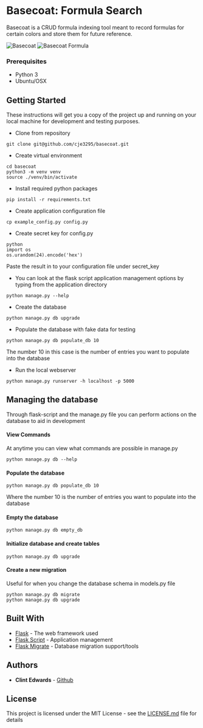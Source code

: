 # Basecoat: Formula Search

Basecoat is a CRUD formula indexing tool meant to record formulas for certain colors and store them for future reference.

![Basecoat](http://i.imgur.com/HCaE6dY.png) ![Basecoat Formula](http://i.imgur.com/4HjYcdv.png)

### Prerequisites

* Python 3
* Ubuntu/OSX

## Getting Started

These instructions will get you a copy of the project up and running on your local machine for development and testing purposes.

* Clone from repository
```
git clone git@github.com/cje3295/basecoat.git
```

* Create virtual environment
```
cd basecoat
python3 -m venv venv
source ./venv/bin/activate
```

* Install required python packages
```
pip install -r requirements.txt
```

* Create application configuration file
```
cp example_config.py config.py
```

* Create secret key for config.py
```
python
import os
os.urandom(24).encode('hex')
```
Paste the result in to your configuration file under secret_key

* You can look at the flask script application management options by typing
from the application directory
```
python manage.py --help
```

* Create the database
```
python manage.py db upgrade
```

* Populate the database with fake data for testing
```
python manage.py db populate_db 10
```
The number 10 in this case is the number of entries you want to populate into the database

* Run the local webserver
```
python manage.py runserver -h localhost -p 5000
```

## Managing the database
Through flask-script and the manage.py file you can perform actions on the database to aid in development

#### View Commands
At anytime you can view what commands are possible in manage.py
```
python manage.py db --help
```

#### Populate the database
```
python manage.py db populate_db 10
```
Where the number 10 is the number of entries you want to populate into the database

#### Empty the database
```
python manage.py db empty_db
```

#### Initialize database and create tables
```
python manage.py db upgrade
```

#### Create a new migration
Useful for when you change the database schema in models.py file
```
python manage.py db migrate
python manage.py db upgrade
```

## Built With

* [Flask](http://flask.pocoo.org/) - The web framework used
* [Flask Script](https://flask-script.readthedocs.io/en/latest/) - Application management
* [Flask Migrate](https://flask-migrate.readthedocs.io/en/latest/) - Database migration support/tools

## Authors

* **Clint Edwards** - [Github](https://github.com/cje3295)

## License

This project is licensed under the MIT License - see the [LICENSE.md](LICENSE.md) file for details
